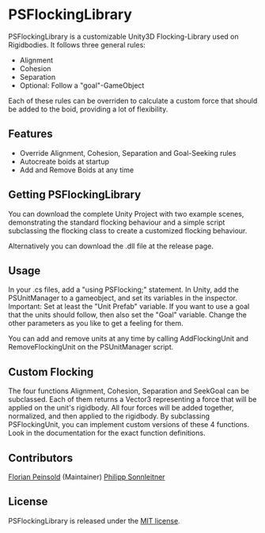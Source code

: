 # PSFlockingLibrary

PSFlockingLibrary is a customizable Unity3D Flocking-Library used on Rigidbodies. It follows three general rules: 

* Alignment
* Cohesion
* Separation
* Optional: Follow a "goal"-GameObject

Each of these rules can be overriden to calculate a custom force that should be added to the boid, providing a lot of flexibility. 


## Features

* Override Alignment, Cohesion, Separation and Goal-Seeking rules
* Autocreate boids at startup
* Add and Remove Boids at any time


## Getting PSFlockingLibrary

You can download the complete Unity Project with two example scenes, demonstrating the standard flocking behaviour and a simple script subclassing the flocking class to create a customized flocking behaviour. 

Alternatively you can download the .dll file at the release page.


## Usage

In your .cs files, add a "using PSFlocking;" statement. 
In Unity, add the PSUnitManager to a gameobject, and set its variables in the inspector. Important: Set at least the "Unit Prefab" variable. If you want to use a goal that the units should follow, then also set the "Goal" variable. Change the other parameters as you like to get a feeling for them. 

You can add and remove units at any time by calling AddFlockingUnit and RemoveFlockingUnit on the PSUnitManager script.


## Custom Flocking

The four functions Alignment, Cohesion, Separation and SeekGoal can be subclassed. Each of them returns a Vector3 representing a force that will be applied on the unit's rigidbody. All four forces will be added together, normalized, and then applied to the rigidbody. By subclassing PSFlockingUnit, you can implement custom versions of these 4 functions. Look in the documentation for the exact function definitions.


## Contributors
[Florian Peinsold](https://github.com/Floppi003) (Maintainer)
[Philipp Sonnleitner](https://github.com/AlmostSonny)


## License

PSFlockingLibrary is released under the [MIT license](https://github.com/npruehs/game-math/blob/develop/LICENSE).